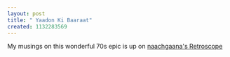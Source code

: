 ```yaml
--- 
layout: post
title: " Yaadon Ki Baaraat"
created: 1132283569
---
```

My musings on this wonderful 70s epic is up on <a href="http://naachgaana.com/index.php?catid=36">naachgaana's Retroscope</a>
